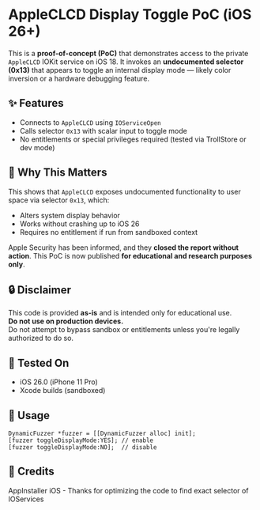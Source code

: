 # AppleCLCD Display Toggle PoC (iOS 26+)

This is a **proof-of-concept (PoC)** that demonstrates access to the private `AppleCLCD` IOKit service on iOS 18. It invokes an **undocumented selector (0x13)** that appears to toggle an internal display mode — likely color inversion or a hardware debugging feature.

## ✨ Features
- Connects to `AppleCLCD` using `IOServiceOpen`
- Calls selector `0x13` with scalar input to toggle mode
- No entitlements or special privileges required (tested via TrollStore or dev mode)

## 🧠 Why This Matters
This shows that `AppleCLCD` exposes undocumented functionality to user space via selector `0x13`, which:
- Alters system display behavior
- Works without crashing up to iOS 26
- Requires no entitlement if run from sandboxed context

Apple Security has been informed, and they **closed the report without action**. This PoC is now published **for educational and research purposes only**.

## 🔒 Disclaimer
This code is provided **as-is** and is intended only for educational use.  
**Do not use on production devices.**  
Do not attempt to bypass sandbox or entitlements unless you're legally authorized to do so.

## 📱 Tested On
- iOS 26.0 (iPhone 11 Pro)
- Xcode builds (sandboxed)

## 🧪 Usage

```objc
DynamicFuzzer *fuzzer = [[DynamicFuzzer alloc] init];
[fuzzer toggleDisplayMode:YES]; // enable
[fuzzer toggleDisplayMode:NO];  // disable
```

## 📖 Credits
AppInstaller iOS - Thanks for optimizing the code to find exact selector of IOServices
